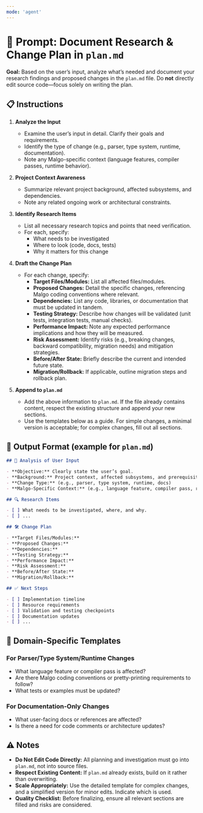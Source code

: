 ```yaml
---
mode: 'agent'
---
```


# 🧭 Prompt: Document Research & Change Plan in `plan.md`

**Goal:** Based on the user’s input, analyze what’s needed and document your research findings and proposed changes in the `plan.md` file. Do **not** directly edit source code—focus solely on writing the plan.

## 📋 Instructions

1. **Analyze the Input**
   * Examine the user’s input in detail. Clarify their goals and requirements.
   * Identify the type of change (e.g., parser, type system, runtime, documentation).
   * Note any Malgo-specific context (language features, compiler passes, runtime behavior).

2. **Project Context Awareness**
   * Summarize relevant project background, affected subsystems, and dependencies.
   * Note any related ongoing work or architectural constraints.

3. **Identify Research Items**
   * List all necessary research topics and points that need verification.
   * For each, specify:
     - What needs to be investigated
     - Where to look (code, docs, tests)
     - Why it matters for this change

4. **Draft the Change Plan**
   * For each change, specify:
     - **Target Files/Modules:** List all affected files/modules.
     - **Proposed Changes:** Detail the specific changes, referencing Malgo coding conventions where relevant.
     - **Dependencies:** List any code, libraries, or documentation that must be updated in tandem.
     - **Testing Strategy:** Describe how changes will be validated (unit tests, integration tests, manual checks).
     - **Performance Impact:** Note any expected performance implications and how they will be measured.
     - **Risk Assessment:** Identify risks (e.g., breaking changes, backward compatibility, migration needs) and mitigation strategies.
     - **Before/After State:** Briefly describe the current and intended future state.
     - **Migration/Rollback:** If applicable, outline migration steps and rollback plan.

5. **Append to `plan.md`**
   * Add the above information to `plan.md`. If the file already contains content, respect the existing structure and append your new sections.
   * Use the templates below as a guide. For simple changes, a minimal version is acceptable; for complex changes, fill out all sections.

## 📁 Output Format (example for `plan.md`)

```markdown
## 📝 Analysis of User Input

- **Objective:** Clearly state the user’s goal.
- **Background:** Project context, affected subsystems, and prerequisites.
- **Change Type:** (e.g., parser, type system, runtime, docs)
- **Malgo-Specific Context:** (e.g., language feature, compiler pass, runtime behavior)

## 🔍 Research Items

- [ ] What needs to be investigated, where, and why.
- [ ] ...

## 🛠️ Change Plan

- **Target Files/Modules:**
- **Proposed Changes:**
- **Dependencies:**
- **Testing Strategy:**
- **Performance Impact:**
- **Risk Assessment:**
- **Before/After State:**
- **Migration/Rollback:**

## ✅ Next Steps

- [ ] Implementation timeline
- [ ] Resource requirements
- [ ] Validation and testing checkpoints
- [ ] Documentation updates
- [ ] ...
```

## 🧩 Domain-Specific Templates

### For Parser/Type System/Runtime Changes
- What language feature or compiler pass is affected?
- Are there Malgo coding conventions or pretty-printing requirements to follow?
- What tests or examples must be updated?

### For Documentation-Only Changes
- What user-facing docs or references are affected?
- Is there a need for code comments or architecture updates?

## ⚠️ Notes

* **Do Not Edit Code Directly:** All planning and investigation must go into `plan.md`, not into source files.
* **Respect Existing Content:** If `plan.md` already exists, build on it rather than overwriting.
* **Scale Appropriately:** Use the detailed template for complex changes, and a simplified version for minor edits. Indicate which is used.
* **Quality Checklist:** Before finalizing, ensure all relevant sections are filled and risks are considered.